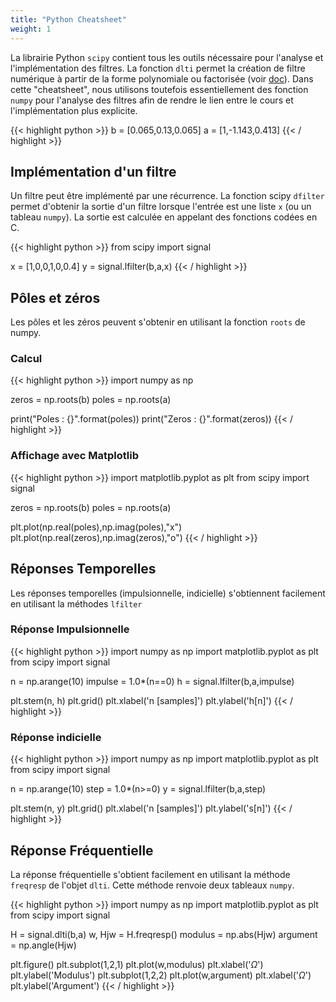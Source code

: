 ```yaml
---
title: "Python Cheatsheet"
weight: 1
---
```


La librairie Python `scipy` contient tous les outils nécessaire pour l'analyse et l'implémentation des filtres. 
La fonction `dlti` permet la création de filtre numérique à partir de la forme polynomiale ou factorisée (voir [doc](https://docs.scipy.org/doc/scipy/reference/generated/scipy.signal.dlti.html)). Dans cette "cheatsheet", nous utilisons toutefois essentiellement des fonction `numpy` pour l'analyse des filtres afin de rendre le lien entre le cours et l'implémentation plus explicite.

{{< highlight python >}}
b = [0.065,0.13,0.065]
a = [1,-1.143,0.413]
{{< / highlight >}}



## Implémentation d'un filtre

Un filtre peut être implémenté par une récurrence. La fonction scipy `dfilter` permet d'obtenir la sortie d'un filtre lorsque l'entrée est une liste `x` (ou un tableau `numpy`). La sortie est calculée en appelant des fonctions codées en C.

{{< highlight python >}}
from scipy import signal

x = [1,0,0,1,0,0.4]
y = signal.lfilter(b,a,x)
{{< / highlight >}}

## Pôles et zéros

Les pôles et les zéros peuvent s'obtenir en utilisant la fonction `roots` de numpy.

### Calcul

{{< highlight python >}}
import numpy as np

zeros = np.roots(b)
poles = np.roots(a)

print("Poles : {}".format(poles))
print("Zeros : {}".format(zeros))
{{< / highlight >}}

### Affichage avec Matplotlib

{{< highlight python >}}
import matplotlib.pyplot as plt
from scipy import signal

zeros = np.roots(b)
poles = np.roots(a)

plt.plot(np.real(poles),np.imag(poles),"x")
plt.plot(np.real(zeros),np.imag(zeros),"o")
{{< / highlight >}}

## Réponses Temporelles

Les réponses temporelles (impulsionnelle, indicielle) s'obtiennent facilement en utilisant la méthodes `lfilter` 

### Réponse Impulsionnelle

{{< highlight python >}}
import numpy as np
import matplotlib.pyplot as plt
from scipy import signal

n = np.arange(10)
impulse = 1.0*(n==0)
h = signal.lfilter(b,a,impulse)

plt.stem(n, h)
plt.grid()
plt.xlabel('n [samples]')
plt.ylabel('h[n]')
{{< / highlight >}}

### Réponse indicielle

{{< highlight python >}}
import numpy as np
import matplotlib.pyplot as plt
from scipy import signal

n = np.arange(10)
step = 1.0*(n>=0)
y = signal.lfilter(b,a,step)

plt.stem(n, y)
plt.grid()
plt.xlabel('n [samples]')
plt.ylabel('s[n]')
{{< / highlight >}}


## Réponse Fréquentielle
La réponse fréquentielle s'obtient facilement en utilisant la méthode `freqresp` de l'objet `dlti`. Cette méthode renvoie deux tableaux `numpy`.


{{< highlight python >}}
import numpy as np
import matplotlib.pyplot as plt
from scipy import signal

H = signal.dlti(b,a)
w, Hjw = H.freqresp()
modulus = np.abs(Hjw)
argument = np.angle(Hjw)

plt.figure()
plt.subplot(1,2,1)
plt.plot(w,modulus)
plt.xlabel('$\Omega$')
plt.ylabel('Modulus')
plt.subplot(1,2,2)
plt.plot(w,argument)
plt.xlabel('$\Omega$')
plt.ylabel('Argument')
{{< / highlight >}}